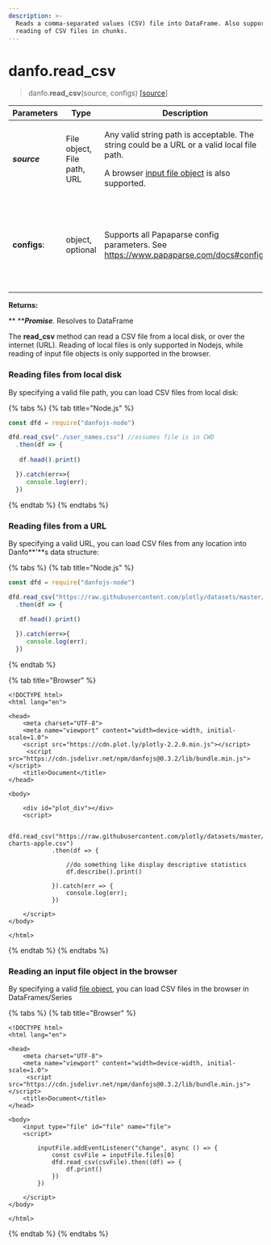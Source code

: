 ```yaml
---
description: >-
  Reads a comma-separated values (CSV) file into DataFrame. Also supports the
  reading of CSV files in chunks.
---
```


# danfo.read_csv

> danfo.**read_csv**(source, configs) [\[source](https://github.com/opensource9ja/danfojs/blob/master/danfojs/src/io/reader.js#L21)]

| **Parameters** | Type                         | Description                                                                                                                                                                                                                  | Default                                                                                                           |
| -------------- | ---------------------------- | ---------------------------------------------------------------------------------------------------------------------------------------------------------------------------------------------------------------------------- | ----------------------------------------------------------------------------------------------------------------- |
| _**source**_   | File object, File path, URL  | <p>Any valid string path is acceptable. The string could be a URL or a valid local file path. </p><p>A browser <a href="https://developer.mozilla.org/en-US/docs/Web/API/File">input file object</a> is also supported. </p> |                                                                                                                   |
| **configs**:   |  object, optional            | <p></p><p>Supports all Papaparse config parameters. See <a href="https://www.papaparse.com/docs#config">https://www.papaparse.com/docs#config</a>. </p><p><strong></strong></p>                                              | <p><strong>{</strong></p><p><strong>dynamicTyping: </strong>true,</p><p><strong>header: </strong>true</p><p>}</p> |

**Returns:**

**     **_**Promise**_. Resolves to DataFrame

The **read_csv** method can read a CSV file from a local disk, or over the internet (URL). Reading of local files is only supported in Nodejs, while reading of input file objects is only supported in the browser. 

### **Reading files from local disk**

By specifying a valid file path, you can load CSV files from local disk:

{% tabs %}
{% tab title="Node.js" %}
```javascript
const dfd = require("danfojs-node")

dfd.read_csv("./user_names.csv") //assumes file is in CWD
  .then(df => {
  
   df.head().print()

  }).catch(err=>{
     console.log(err);
  })
```
{% endtab %}
{% endtabs %}

### **Reading files from a URL**

By specifying a valid URL, you can load CSV files from any location into Danfo**'**s data structure:

{% tabs %}
{% tab title="Node.js" %}
```javascript
const dfd = require("danfojs-node")

dfd.read_csv("https://raw.githubusercontent.com/plotly/datasets/master/finance-charts-apple.csv") //assumes file is in CWD
  .then(df => {
  
   df.head().print()

  }).catch(err=>{
     console.log(err);
  })
```
{% endtab %}

{% tab title="Browser" %}
```markup
<!DOCTYPE html>
<html lang="en">

<head>
    <meta charset="UTF-8">
    <meta name="viewport" content="width=device-width, initial-scale=1.0">
    <script src="https://cdn.plot.ly/plotly-2.2.0.min.js"></script> 
     <script src="https://cdn.jsdelivr.net/npm/danfojs@0.3.2/lib/bundle.min.js"></script>
    <title>Document</title>
</head>

<body>

    <div id="plot_div"></div>
    <script>

         dfd.read_csv("https://raw.githubusercontent.com/plotly/datasets/master/finance-charts-apple.csv")
            .then(df => {

                //do something like display descriptive statistics
                df.describe().print()
                
            }).catch(err => {
                console.log(err);
            })
         
    </script>
</body>

</html>

```
{% endtab %}
{% endtabs %}

### **Reading an input file object in the browser**

By specifying a valid [file object](https://developer.mozilla.org/en-US/docs/Web/API/File), you can load CSV files in the browser in DataFrames/Series

{% tabs %}
{% tab title="Browser" %}
```markup
<!DOCTYPE html>
<html lang="en">

<head>
    <meta charset="UTF-8">
    <meta name="viewport" content="width=device-width, initial-scale=1.0">
     <script src="https://cdn.jsdelivr.net/npm/danfojs@0.3.2/lib/bundle.min.js"></script>
    <title>Document</title>
</head>

<body>
    <input type="file" id="file" name="file">
    <script>
            
        inputFile.addEventListener("change", async () => {
            const csvFile = inputFile.files[0]
            dfd.read_csv(csvFile).then((df) => {
                df.print()
            })
        })
         
    </script>
</body>

</html>

```
{% endtab %}
{% endtabs %}

